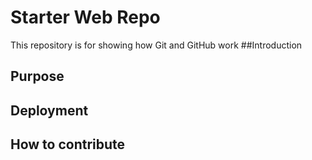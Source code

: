 # Starter Web Repo

This repository is for showing how Git and GitHub work
##Introduction

## Purpose

## Deployment

## How to contribute
